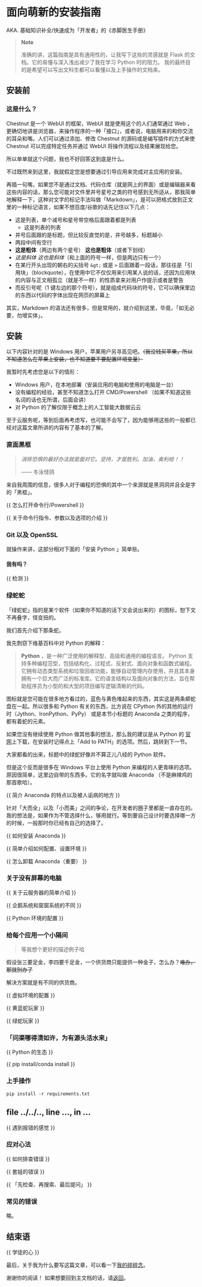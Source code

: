 # 面向萌新的安装指南

AKA. 基础知识补全/快速成为「开发者」的《赤脚医生手册》

> **Note**
>
> 准确的讲，这篇指南是具有通用性的，让我写下这些的灵感就是 Flask 的文档。它的易懂与深入浅出减少了我在学习 Python 时的阻力。
> 我的最终目的是希望可以写出文科生都可以看懂以及上手操作的文档来。

## 安装前

### 这是什么？

Chestnut 是一个 WebUI 的框架，WebUI 就是使用这个的人们通常通过 Web ，更确切地讲是浏览器，来操作程序的一种「接口」，或者说，电脑用来的和你交流的耳朵和嘴。人们可以通过添加、修改 Chestnut 的源码或是编写插件的方式来使 Chestnut 可以完成特定任务并通过 WebUI 将操作流程以及结果展现给您。

所以单单就这个问题，我也不好回答这到底是什么。

不过既然来到这里，我就假定您是想要通过引导应用来完成对主应用的安装。

再插一句嘴，如果您不是通过文档、代码仓库（就是网上的界面）或是编辑器来看这些内容的话，那么您可能对文件里井号星号之类的符号感到无所适从，那我简单地解释一下，这种对文字的标记手法叫做「Markdown」，是可以把格式放到正文里的一种标记语言，如果不想百度/谷歌的话先记住以下几点：

- 这是列表，单个减号和星号带空格后面跟着都是列表
  - 这是列表的列表
- 井号后面跟的是标题，但比较反直觉的是，井号越多，标题越小
- 两段中间有空行
- **这是粗体**（两边有两个星号） __这也是粗体__（或者下划线）
- *这是斜体* _这也是斜体_（和上面的符号一样，但是两边只有一个）
- 在某行开头出现的朝右的尖括号 `&gt;` 或是 `>` 后面跟着一段话，那往往是「引用块」（blockquote），在使用中它不仅仅用来引用某人说的话，还因为应用块的内容与正文相孤立（就是不一样）的性质拿来对用户作提示或者是警告
- 而反引号呢（1 键左边的那个符号），就是组成代码块的符号，它可以确保里边的东西以代码的字体出现在网页的屏幕上

其实，Markdown 的语法还有很多，但是常用的，就介绍到这里，毕竟，「如无必要，勿增实体」。

## 安装

以下内容针对的是 Windows 用户，苹果用户另寻高见吧。~~（我没钱买苹果，所以不知道怎么在苹果上安装，也不知道要不要配置环境变量）~~

我暂时先考虑您是以下的情形：

- Windows 用户，在本地部署（安装应用的电脑和使用的电脑是一台）
- 没有编程的经验，甚至不知道怎么打开 CMD/Powershell （如果不知道这些名词的话也无所谓，后面会讲）
- 对 Python 的了解仅限于概念上的人工智能大数据云云

至于云服务呢，等到后面再考虑写，也可能不会写了，因为能够用这些的一般都已经对这篇文章所讲的内容有了基本的了解。

### 直面黑框

> _消除恐惧的最好办法就是面对它。坚持，才是胜利。加油，奥利给！！_
>
> —— 冬泳怪鸽

来自我周围的信息，很多人对于编程的恐惧的其中一个来源就是黑洞洞并且全是字的「黑框」。

{{ 怎么打开命令行/Powershell }}

{{ 关于命令行指令、参数以及选项的介绍 }}

### Git 以及 OpenSSL

就操作来讲，这部分相对下面的「安装 Python 」简单些。

#### 我有吗？

{{ 检测 }}

### 绿蛇蛇

「绿蛇蛇」指的是某个软件（如果你不知道的话下文会说出来的）的图标，恕下文不再叠字，怪变扭的。

我们首先介绍下那条蛇。

我先剽窃下维基百科中对 Python 的解释：

> **Python** ，是一种广泛使用的解释型、高级和通用的编程语言。 Python 支持多种编程范型，包括结构化、过程式、反射式、面向对象和函数式编程。它拥有动态类型系统和垃圾回收功能，能够自动管理内存使用，并且其本身拥有一个巨大而广泛的标准库。它的语言结构以及面向对象的方法，旨在帮助程序员为小型的和大型的项目编写逻辑清晰的代码。

图标就是您可能在很多地方看过的，蓝色与黄色堆起来的东西，其实这是两条蟒蛇盘在一起。所以很多和 Python 有关的东西，比方说在 CPython 外的其他的运行时（Jython、IronPython、PyPy） 或是本节小标题的 Anaconda 之类的程序，都有着蛇的元素。

如果您没有继续使用 Python 做其他事的想法，那么我的建议是从 Python 的 [官网](https://www.python.org/)上下载，在安装时记得点上「Add to PATH」的选项。然后，跳转到下一节。

大家都看的出来，标题中的绿蛇好像并不算正儿八经的 Python 软件。

但是这个反而是很多在 Windows 平台上使用 Python 来编程的人更青睐的选项。原因很简单，这里边自带的东西多。它的名字就叫做 Anaconda （不是麻辣鸡的那首歌哈）。

{{ 简介 Anaconda 的特点以及被人诟病的地方 }}

针对「大而全」以及「小而美」之间的争论，在开发者的圈子里都是一直存在的。我的想法是，如果作为不管选择什么，够用就行。等到要自己设计时要选择哪一方的时候，一般那时你已经有自己的选择了。

{{ 如何安装 Anaconda }}

{{ 简单介绍如何配置、设置环境 }}

{{ 怎么卸载 Anaconda（重要） }}

### 关于没有屏幕的电脑

{{ 关于云服务器的简单介绍 }}

{{ 企鹅系统和窗窗系统的不同 }}

{{ Python 环境的配置 }}

### 给每个应用一个小隔间

> 等我想个更好的描述例子哈

假设张三要足金，李四要千足金，一个供货商只能提供一种金子，怎么办？~~难办，那就别办了~~

解决方案就是有不同的供货商。

{{ 虚拟环境的配置 }}

{{ 黄蓝蛇玩家 }}

{{ 绿蛇玩家 }}

### 「问渠哪得清如许，为有源头活水来」

{{ Python 的生态 }}

{{ pip install/conda install }}

### 上手操作

`pip install -r requirements.txt`

## file ../../.., line ..., in ...

{{ 遇到报错的感觉 }}

### 应对心法

{{ 如何排查错误 }}

{{ 套娃的错误 }}

{{ 「先检查、再搜索、最后提问」 }}

### 常见的错误

略。

## 结束语

{{ 学徒的心 }}

最后，关于我为什么要写这篇文章，可以看一下[我的碎碎念](/docs/about/goal.cmn-Hans.md#before-construct)。

谢谢你的阅读！
如果想要回到主文档的话，请[返回](/README.cmn-Hans.md)。
